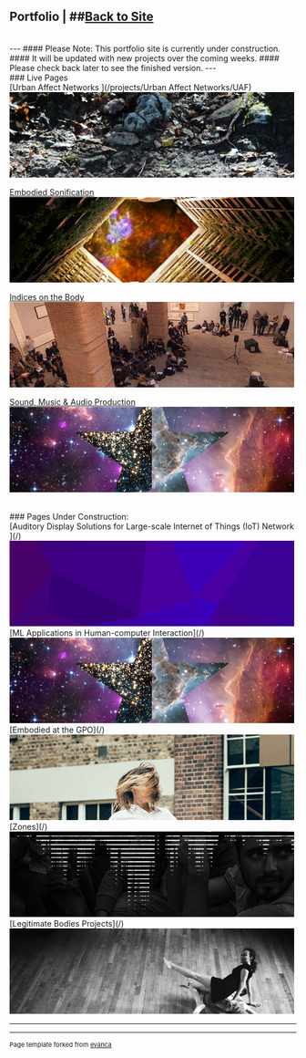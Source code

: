 ## Portfolio  | ##[Back to Site](https://www.stephenroddy.com)
<br />
---
#### Please Note: This portfolio site is currently under construction.
#### It will be updated with new projects over the coming weeks.
#### Please check back later to see the finished version.
---
<!-- //Use some ahref tags to make the images link across to the pages also -->
<br />
### Live Pages
<br />
[Urban Affect Networks ](/projects/Urban Affect Networks/UAF)
<img src="images/tabs/UAFtab.png?raw=true"/>

[Embodied Sonification](/projects/embodied_sonification/embodied_sonification)
<img src="images/tabs/HCtab.png?raw=true"/>

[Indices on the Body](/projects/indices/indices_audio)
<img src="images/tabs/JLNtab.png?raw=true"/>

[Sound, Music & Audio Production](/projects/Music/music)
<img src="images/tabs/STRtab.png?raw=true"/>

<br />
### Pages Under Construction:
<br />
[Auditory Display Solutions for Large-scale Internet of Things (IoT) Network ](/)
<img src="images/tabs/ADIOTtab.png?raw=true"/>
[ML Applications in Human-computer Interaction](/)
<img src="images/tabs/STRtab.png?raw=true"/>
[Embodied at the GPO](/)
<img src="images/tabs/GPOtab.png?raw=true"/>
[Zones](/)
<img src="images/tabs/ZNStab.jpg?raw=true"/>
[Legitimate Bodies Projects](/)
<img src="images/tabs/LBtab.jpg?raw=true"/>


<!-- Below are the properly linked tabs. Make these available and delete others when portfolio is complete -->
<!--

[Auditory Display Solutions for Large-scale Internet of Things (IoT) Network ](/projects/ad_iot/ad_iot)
<img src="images/tabs/ADIOTtab.png?raw=true"/>

[Urban Affect Networks ](/projects/Urban Affect Networks/UAF)
<img src="images/tabs/UAFtab.png?raw=true"/>

[Embodied Sonification](/projects/embodied_sonification/embodied_sonification)
<img src="images/tabs/HCtab.png?raw=true"/>

[Indices on the Body](/projects/indices/indices_audio)
<img src="images/tabs/JLNtab.png?raw=true"/>

[Zones](/projects/embodied_sonification/embodied_sonification)
<img src="images/tabs/ZNStab.jpg?raw=true"/>

[Sound, Music & Audio Production](/projects/Music/music)
<img src="images/tabs/STRtab.png?raw=true"/>

[Embodied at the GPO](/projects/embodied_sonification/embodied_sonification)
<img src="images/tabs/GPOtab.png?raw=true"/>


[Legitimate Bodies Projects](/projects/Music/music)
<img src="images/tabs/LBtab.jpg?raw=true"/>

[ML Applications in Human-computer Interaction](/projects/Music/music)
<img src="images/tabs/STRtab.png?raw=true"/>
-->

---

---
<p style="font-size:11px">Page template forked from <a href="https://github.com/evanca/quick-portfolio">evanca</a></p>
<!-- Remove above link if you don't want to attibute -->

